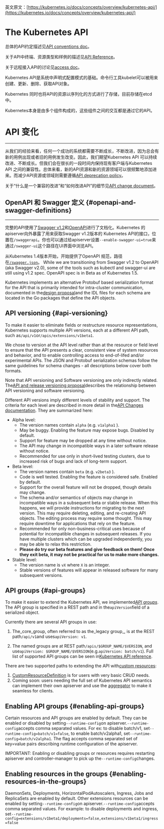 英文原文：[https://kubernetes.io/docs/concepts/overview/kubernetes-api/](https://kubernetes.io/docs/concepts/overview/kubernetes-api/)

# The Kubernetes API

总体的API约定描述见[API conventions doc](https://git.k8s.io/community/contributors/devel/api-conventions.md)。

关于API中终端、资源类型和样例的描述见[API Reference](https://kubernetes.io/docs/reference)。

关于远程接入API的讨论见[access doc](https://kubernetes.io/docs/admin/accessing-the-api)。

Kubernetes API是系统中声明式配置模式的基础。命令行工具kubelet可以被用来创建、更新、删除、获取API对象。

Kubernetes 同时也将API的资源以序列化的方式进行了存储，目前存储在etcd中。

Kubernetes本身是由多个组件构成的，这些组件之间的交互都是通过它的API。

# API 变化

---

从我们的经验来看，任何一个成功的系统都需要不断成长，不断改进，因为总会有新的用例出现或者旧的用例发生改变。因此，我们期望Kubernetes API 可以持续改进、不断成长。但我们会在很长的一段时间内保持现有客户端与Kubernetes API 之间的兼容性。总体来看，新的API资源和新的资源领域可以很频繁地添加进来。而减少API资源或领域则需要遵循[API deprecation policy](https://kubernetes.io/docs/reference/deprecation-policy/)。

关于“什么是一个兼容的改进”和“如何改进API”的细节见[API change document](https://git.k8s.io/community/contributors/devel/api_changes.md)。

## OpenAPI 和 Swagger 定义 {#openapi-and-swagger-definitions}

---

完整的API使用了[Swagger v1.2](http://swagger.io/)和[OpenAPI](https://www.openapis.org/)进行了文档化。Kubernetes 的apiserver向外暴露了用来获取Swagger v1.2版本的 Kubernetes API的接口，位置在`/swaggerapi`。你也可以通过给apiserver设置`--enable-swagger-ui=true`来通过`/swagger-ui`这个路径在UI界面中浏览API。

从Kubernetes 1.4版本开始，开始提供了OpenAPI 规范，路径在[`/swagger.json`](https://git.k8s.io/kubernetes/api/openapi-spec/swagger.json)。 While we are transitioning from Swagger v1.2 to OpenAPI \(aka Swagger v2.0\), some of the tools such as kubectl and swagger-ui are still using v1.2 spec. OpenAPI spec is in Beta as of Kubernetes 1.5.

Kubernetes implements an alternative Protobuf based serialization format for the API that is primarily intended for intra-cluster communication, documented in the[design proposal](https://github.com/kubernetes/community/blob/master/contributors/design-proposals/api-machinery/protobuf.md)and the IDL files for each schema are located in the Go packages that define the API objects.

## API versioning {#api-versioning}

To make it easier to eliminate fields or restructure resource representations, Kubernetes supports multiple API versions, each at a different API path, such as`/api/v1`or`/apis/extensions/v1beta1`.

We chose to version at the API level rather than at the resource or field level to ensure that the API presents a clear, consistent view of system resources and behavior, and to enable controlling access to end-of-lifed and/or experimental APIs. The JSON and Protobuf serialization schemas follow the same guidelines for schema changes - all descriptions below cover both formats.

Note that API versioning and Software versioning are only indirectly related. The[API and release versioning proposal](https://git.k8s.io/community/contributors/design-proposals/release/versioning.md)describes the relationship between API versioning and software versioning.

Different API versions imply different levels of stability and support. The criteria for each level are described in more detail in the[API Changes documentation](https://git.k8s.io/community/contributors/devel/api_changes.md#alpha-beta-and-stable-versions). They are summarized here:

* Alpha level:
  * The version names contain
    `alpha`
    \(e.g.
    `v1alpha1`
    \).
  * May be buggy. Enabling the feature may expose bugs. Disabled by default.
  * Support for feature may be dropped at any time without notice.
  * The API may change in incompatible ways in a later software release without notice.
  * Recommended for use only in short-lived testing clusters, due to increased risk of bugs and lack of long-term support.
* Beta level:
  * The version names contain
    `beta`
    \(e.g.
    `v2beta3`
    \).
  * Code is well tested. Enabling the feature is considered safe. Enabled by default.
  * Support for the overall feature will not be dropped, though details may change.
  * The schema and/or semantics of objects may change in incompatible ways in a subsequent beta or stable release. When this happens, we will provide instructions for migrating to the next version. This may require deleting, editing, and re-creating API objects. The editing process may require some thought. This may require downtime for applications that rely on the feature.
  * Recommended for only non-business-critical uses because of potential for incompatible changes in subsequent releases. If you have multiple clusters which can be upgraded independently, you may be able to relax this restriction.
  * **Please do try our beta features and give feedback on them! Once they exit beta, it may not be practical for us to make more changes.**
* Stable level:
  * The version name is
    `vX`
    where
    `X`
    is an integer.
  * Stable versions of features will appear in released software for many subsequent versions.

## API groups {#api-groups}

To make it easier to extend the Kubernetes API, we implemented[_API groups_](https://git.k8s.io/community/contributors/design-proposals/api-machinery/api-group.md). The API group is specified in a REST path and in the`apiVersion`field of a serialized object.

Currently there are several API groups in use:

1. The_core_group, often referred to as the_legacy group_, is at the REST path`/api/v1`and uses`apiVersion: v1`.

2. The named groups are at REST path`/apis/$GROUP_NAME/$VERSION`, and use`apiVersion: $GROUP_NAME/$VERSION`\(e.g.`apiVersion: batch/v1`\). Full list of supported API groups can be seen in[Kubernetes API reference](https://kubernetes.io/docs/reference/).

There are two supported paths to extending the API with[custom resources](https://kubernetes.io/docs/concepts/api-extension/custom-resources/):

1. [CustomResourceDefinition](https://kubernetes.io/docs/tasks/access-kubernetes-api/extend-api-custom-resource-definitions/)
   is for users with very basic CRUD needs.
2. Coming soon: users needing the full set of Kubernetes API semantics can implement their own apiserver and use the
   [aggregator](https://git.k8s.io/community/contributors/design-proposals/api-machinery/aggregated-api-servers.md)
   to make it seamless for clients.

## Enabling API groups {#enabling-api-groups}

Certain resources and API groups are enabled by default. They can be enabled or disabled by setting`--runtime-config`on apiserver.`--runtime-config`accepts comma separated values. For ex: to disable batch/v1, set`--runtime-config=batch/v1=false`, to enable batch/v2alpha1, set`--runtime-config=batch/v2alpha1`. The flag accepts comma separated set of key=value pairs describing runtime configuration of the apiserver.

IMPORTANT: Enabling or disabling groups or resources requires restarting apiserver and controller-manager to pick up the`--runtime-config`changes.

## Enabling resources in the groups {#enabling-resources-in-the-groups}

DaemonSets, Deployments, HorizontalPodAutoscalers, Ingress, Jobs and ReplicaSets are enabled by default. Other extensions resources can be enabled by setting`--runtime-config`on apiserver.`--runtime-config`accepts comma separated values. For example: to disable deployments and ingress, set`--runtime-config=extensions/v1beta1/deployments=false,extensions/v1beta1/ingress=false`

  


  


